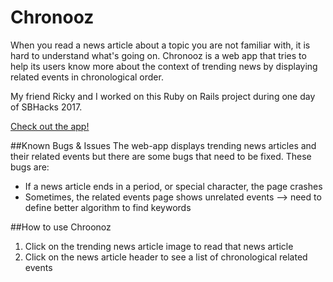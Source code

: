# Chronooz
When you read a news article about a topic you are not familiar with, it is hard
to understand what's going on. Chronooz is a web app that tries to help its users know more
about the context of trending news by displaying related events in chronological order. 

My friend Ricky and I worked on this Ruby on Rails project during one day of SBHacks 2017. 

[Check out the app!](https://chronooz.herokuapp.com/)

##Known Bugs & Issues
The web-app displays trending news articles and their related events but there are some bugs that need to be fixed. These bugs are:

* If a news article ends in a period, or special character, the page crashes
* Sometimes, the related events page shows unrelated events --> need to define better algorithm to find keywords

##How to use Chroonoz
1. Click on the trending news article image to read that news article
2. Click on the news article header to see a list of chronological related events
